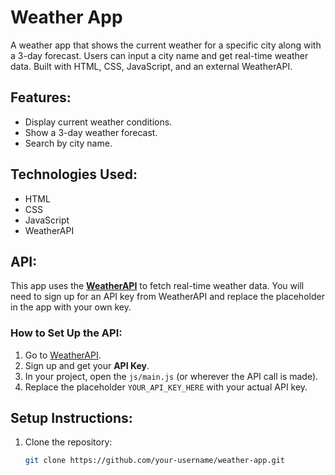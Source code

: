 # Weather App

A weather app that shows the current weather for a specific city along with a 3-day forecast. Users can input a city name and get real-time weather data. Built with HTML, CSS, JavaScript, and an external WeatherAPI.

## Features:
- Display current weather conditions.
- Show a 3-day weather forecast.
- Search by city name.

## Technologies Used:
- HTML
- CSS
- JavaScript
- WeatherAPI

## API:
This app uses the **[WeatherAPI](https://www.weatherapi.com/)** to fetch real-time weather data. You will need to sign up for an API key from WeatherAPI and replace the placeholder in the app with your own key.

### How to Set Up the API:
1. Go to [WeatherAPI](https://www.weatherapi.com/).
2. Sign up and get your **API Key**.
3. In your project, open the `js/main.js` (or wherever the API call is made).
4. Replace the placeholder `YOUR_API_KEY_HERE` with your actual API key.

## Setup Instructions:
1. Clone the repository:
   ```bash
   git clone https://github.com/your-username/weather-app.git
